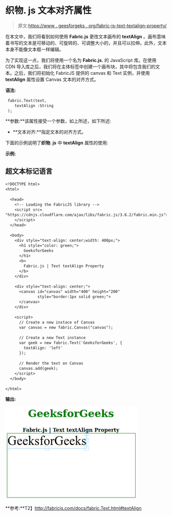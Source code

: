 # 织物. js 文本对齐属性

> 原文:[https://www . geesforgeks . org/fabric-js-text-textalign-property/](https://www.geeksforgeeks.org/fabric-js-text-textalign-property/)

在本文中，我们将看到如何使用 **Fabric.js** 更改文本画布的 **textAlign** 。画布意味着书写的文本是可移动的、可旋转的、可调整大小的，并且可以拉伸。此外，文本本身不能像文本框一样编辑。

为了实现这一点，我们将使用一个名为 **Fabric.js.** 的 JavaScript 库。在使用 CDN 导入库之后，我们将在主体标签中创建一个画布块，其中将包含我们的文本。之后，我们将初始化 FabricJS 提供的 canvas 和 Text 实例，并使用 **textAlign** 属性设置 Canvas 文本的对齐方式。

**语法:**

```
 fabric.Text(text,
    textAlign :String
 ); 
```

**参数:**该属性接受一个参数，如上所述，如下所述:

*   **文本对齐:**指定文本的对齐方式。

下面的示例说明了**织物. js** 中 **textAlign** 属性的使用:

**示例:**

## 超文本标记语言

```
<!DOCTYPE html> 
<html> 

  <head> 
    <!-- Loading the FabricJS library -->
    <script src= 
"https://cdnjs.cloudflare.com/ajax/libs/fabric.js/3.6.2/fabric.min.js"> 
    </script> 
  </head> 

  <body> 
    <div style="text-align: center;width: 400px;"> 
      <h1 style="color: green;"> 
        GeeksforGeeks 
      </h1>
      <b> 
        Fabric.js | Text textAlign Property 
      </b> 
    </div> 

    <div style="text-align: center;"> 
      <canvas id="canvas" width="400" height="200"
              style="border:1px solid green;"> 
      </canvas> 
    </div> 

    <script> 
      // Create a new instace of Canvas 
      var canvas = new fabric.Canvas("canvas"); 

      // Create a new Text instance 
      var geek = new fabric.Text('GeeksforGeeks', {  
        textAlign: 'left'
      });

      // Render the text on Canvas 
      canvas.add(geek);
    </script> 
  </body> 

</html>
```

**输出:**

![](img/d9e786e21268e5cd80a6feac9e8584eb.png)

**参考:**T2】http://fabricjs.com/docs/fabric.Text.html#textAlign